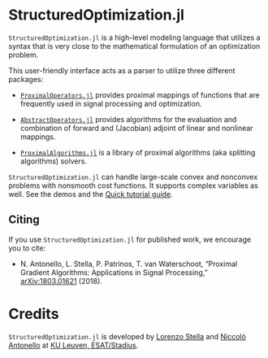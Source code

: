 # StructuredOptimization.jl

`StructuredOptimization.jl` is a high-level modeling language
that utilizes a syntax that is very close to
the mathematical formulation of an optimization problem.

This user-friendly interface
acts as a parser to utilize
three different packages:

* [`ProximalOperators.jl`](https://github.com/kul-forbes/ProximalOperators.jl) provides proximal mappings of functions that are frequently used in signal processing and optimization. 

* [`AbstractOperators.jl`](https://github.com/kul-forbes/ProximalOperators.jl) provides algorithms for the evaluation and combination of forward and (Jacobian) adjoint of linear and nonlinear mappings.

* [`ProximalAlgorithms.jl`](https://github.com/kul-forbes/ProximalAlgorithms.jl) is a library of proximal algorithms (aka splitting algorithms) solvers.

`StructuredOptimization.jl` can handle large-scale convex and nonconvex problems with nonsmooth cost functions. It supports complex variables as well. See the demos and the [Quick tutorial guide](@ref).

## Citing

If you use `StructuredOptimization.jl` for published work, we encourage you to cite:

* N. Antonello, L. Stella, P. Patrinos, T. van Waterschoot, “Proximal Gradient Algorithms: Applications in Signal Processing,” [arXiv:1803.01621](https://arxiv.org/abs/1803.01621) (2018).

# Credits

`StructuredOptimization.jl` is developed by
[Lorenzo Stella](https://lostella.github.io) and
[Niccolò Antonello](https://nantonel.github.io)
at [KU Leuven, ESAT/Stadius](https://www.esat.kuleuven.be/stadius/).
